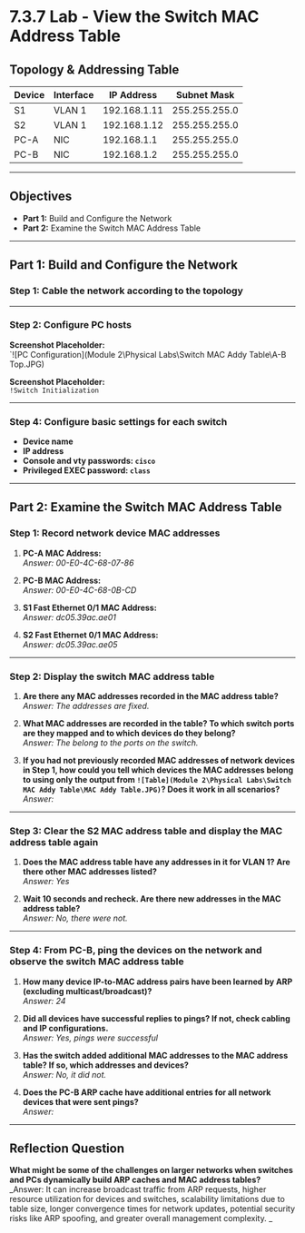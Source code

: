 # 7.3.7 Lab - View the Switch MAC Address Table

## Topology & Addressing Table

| Device | Interface | IP Address     | Subnet Mask     |
|--------|-----------|----------------|------------------|
| S1     | VLAN 1    | 192.168.1.11   | 255.255.255.0    |
| S2     | VLAN 1    | 192.168.1.12   | 255.255.255.0    |
| PC-A   | NIC       | 192.168.1.1    | 255.255.255.0    |
| PC-B   | NIC       | 192.168.1.2    | 255.255.255.0    |

---

## Objectives

- **Part 1:** Build and Configure the Network  
- **Part 2:** Examine the Switch MAC Address Table

---

## Part 1: Build and Configure the Network

### Step 1: Cable the network according to the topology



---

### Step 2: Configure PC hosts

**Screenshot Placeholder:**  
`![PC Configuration](Module 2\Physical Labs\Switch MAC Addy Table\A-B Top.JPG)

**Screenshot Placeholder:**  
`!Switch Initialization`

---

### Step 4: Configure basic settings for each switch

- **Device name**  
- **IP address**  
- **Console and vty passwords: `cisco`**  
- **Privileged EXEC password: `class`**

---

## Part 2: Examine the Switch MAC Address Table

### Step 1: Record network device MAC addresses

1. **PC-A MAC Address:**  
   _Answer: 00-E0-4C-68-07-86_  

2. **PC-B MAC Address:**  
   _Answer: 00-E0-4C-68-0B-CD_  

3. **S1 Fast Ethernet 0/1 MAC Address:**  
   _Answer: dc05.39ac.ae01_  

4. **S2 Fast Ethernet 0/1 MAC Address:**  
   _Answer: dc05.39ac.ae05_  

---

### Step 2: Display the switch MAC address table

1. **Are there any MAC addresses recorded in the MAC address table?**  
   _Answer: The addresses are fixed._  

2. **What MAC addresses are recorded in the table? To which switch ports are they mapped and to which devices do they belong?**  
   _Answer: The belong to the ports on the switch._  

3. **If you had not previously recorded MAC addresses of network devices in Step 1, how could you tell which devices the MAC addresses belong to using only the output from `![Table](Module 2\Physical Labs\Switch MAC Addy Table\MAC Addy Table.JPG)`? Does it work in all scenarios?**  
   _Answer:_  

---

### Step 3: Clear the S2 MAC address table and display the MAC address table again

1. **Does the MAC address table have any addresses in it for VLAN 1? Are there other MAC addresses listed?**  
   _Answer: Yes_  

2. **Wait 10 seconds and recheck. Are there new addresses in the MAC address table?**  
   _Answer: No, there were not._  

---

### Step 4: From PC-B, ping the devices on the network and observe the switch MAC address table
1. **How many device IP-to-MAC address pairs have been learned by ARP (excluding multicast/broadcast)?**  
   _Answer: 24_  

2. **Did all devices have successful replies to pings? If not, check cabling and IP configurations.**  
   _Answer: Yes, pings were successful_  

3. **Has the switch added additional MAC addresses to the MAC address table? If so, which addresses and devices?**  
   _Answer: No, it did not._  

4. **Does the PC-B ARP cache have additional entries for all network devices that were sent pings?**  
   _Answer:_  

---

## Reflection Question

**What might be some of the challenges on larger networks when switches and PCs dynamically build ARP caches and MAC address tables?**  
_Answer: It can increase broadcast traffic from ARP requests, higher resource utilization for devices and switches, scalability limitations due to table size, longer convergence times for network updates, potential security risks like ARP spoofing, and greater overall management complexity. _  

